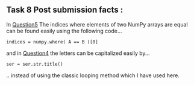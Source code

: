 ## Task 8 Post submission facts :

In [Question5](Question5/Question5.py) The indices where elements of two NumPy arrays are equal can be found easily using the following code...

```
indices = numpy.where( A == B )[0]
```

and in [Question4](Question4/Question4.py) the letters can be capitalized easily by...
```
ser = ser.str.title()
```

.. instead of using the classic looping method which I have used here.
